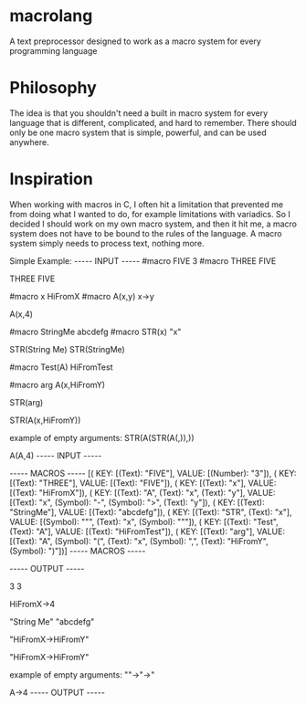 # macrolang
A text preprocessor designed to work as a macro system for every programming language

# Philosophy
The idea is that you shouldn't need a built in macro system for every language that is different, complicated, and hard to remember.
There should only be one macro system that is simple, powerful, and can be used anywhere.

# Inspiration
When working with macros in C, I often hit a limitation that prevented me from doing what I wanted to do, for example limitations with variadics.
So I decided I should work on my own macro system, and then it hit me, a macro system does not have to be bound to the rules of the language.
A macro system simply needs to process text, nothing more.

Simple Example:
----- INPUT -----
#macro FIVE 3
#macro THREE FIVE

THREE FIVE

#macro x HiFromX
#macro A(x,y) x->y

A(x,4)

#macro StringMe abcdefg
#macro STR(x) "x"

STR(String Me)
STR(StringMe)

#macro Test(A) HiFromTest

#macro arg A(x,HiFromY)

STR(arg)

STR(A(x,HiFromY))

example of empty arguments:
STR(A(STR(A(,)),))

A(A,4)
----- INPUT -----

----- MACROS -----
[( KEY: [(Text): "FIVE"], VALUE: [(Number): "3"]), ( KEY: [(Text): "THREE"], VALUE: [(Text): "FIVE"]), ( KEY: [(Text): "x"], VALUE: [(Text): "HiFromX"]), ( KEY: [(Text): "A", (Text): "x", (Text): "y"], VALUE: [(Text): "x", (Symbol): "-", (Symbol): ">", (Text): "y"]), ( KEY: [(Text): "StringMe"], VALUE: [(Text): "abcdefg"]), ( KEY: [(Text): "STR", (Text): "x"], VALUE: [(Symbol): """, (Text): "x", (Symbol): """]), ( KEY: [(Text): "Test", (Text): "A"], VALUE: [(Text): "HiFromTest"]), ( KEY: [(Text): "arg"], VALUE: [(Text): "A", (Symbol): "(", (Text): "x", (Symbol): ",", (Text): "HiFromY", (Symbol): ")"])]
----- MACROS -----

----- OUTPUT -----

3 3


HiFromX->4


"String Me"
"abcdefg"



"HiFromX->HiFromY"

"HiFromX->HiFromY"

example of empty arguments:
""->"->"

A->4
----- OUTPUT -----
